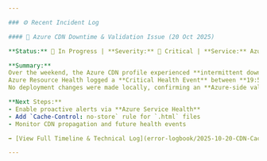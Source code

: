 ```yaml
---

### ⚙️ Recent Incident Log

#### 🧩 Azure CDN Downtime & Validation Issue (20 Oct 2025)

**Status:** 🧩 In Progress | **Severity:** 🔴 Critical | **Service:** Azure Front Door / CDN

**Summary:**  
Over the weekend, the Azure CDN profile experienced **intermittent downtime and validation issues**, resulting in cached (stale) versions of the site being served to visitors.  
Azure Resource Health logged a **Critical Health Event** between **19:53–20:02 UTC** on 20 Oct, later marked as resolved.  
No deployment changes were made locally, confirming an **Azure-side validation or certificate fault**.

**Next Steps:**  
- Enable proactive alerts via **Azure Service Health**  
- Add `Cache-Control: no-store` rule for `.html` files  
- Monitor CDN propagation and future health events  

➡️ [View Full Timeline & Technical Log](error-logbook/2025-10-20-CDN-Cache.md)

---
```

